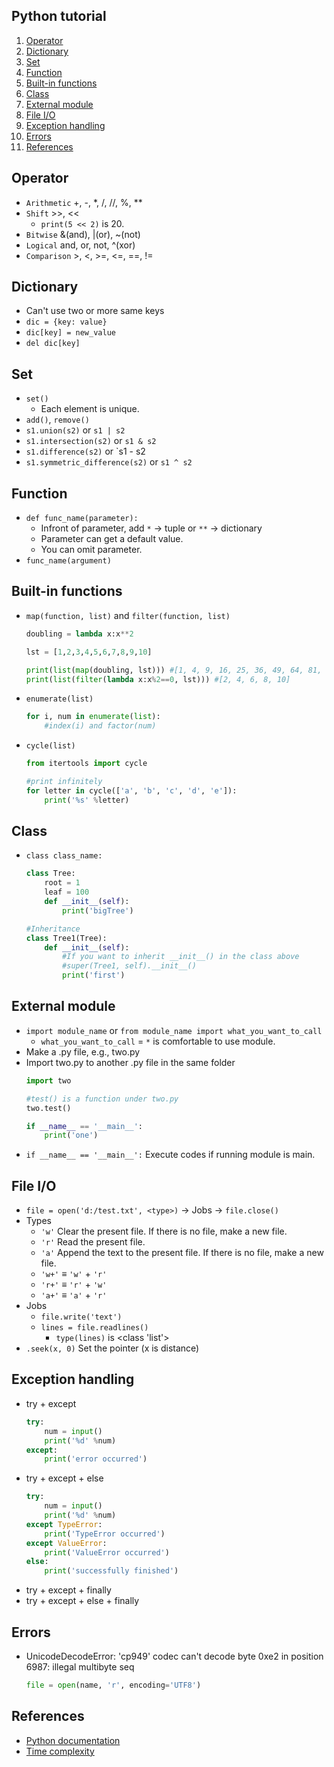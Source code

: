 ## Python tutorial

1. [Operator](https://github.com/tula3and/til/blob/master/Python/Tutorial.md#operator)
2. [Dictionary](https://github.com/tula3and/til/blob/master/Python/Tutorial.md#dictionary)
3. [Set](https://github.com/tula3and/til/blob/master/Python/Tutorial.md#set)
4. [Function](https://github.com/tula3and/til/blob/master/Python/Tutorial.md#function)
5. [Built-in functions](https://github.com/tula3and/til/blob/master/Python/Tutorial.md#built-in-functions)
6. [Class](https://github.com/tula3and/til/blob/master/Python/Tutorial.md#class)
7. [External module](https://github.com/tula3and/til/blob/master/Python/Tutorial.md#external-module)
8. [File I/O](https://github.com/tula3and/til/blob/master/Python/Tutorial.md#file-io)
9. [Exception handling](https://github.com/tula3and/til/blob/master/Python/Tutorial.md#exception-handling)
10. [Errors](https://github.com/tula3and/til/blob/master/Python/Tutorial.md#errors)
11. [References](https://github.com/tula3and/til/blob/master/Python/Tutorial.md#references)

## Operator

- `Arithmetic` +, -, *, /, //, %, **
- `Shift` >>, <<
  - `print(5 << 2)` is 20.
- `Bitwise` &(and), |(or), ~(not)
- `Logical` and, or, not, ^(xor)
- `Comparison` >, <, >=, <=, ==, !=

## Dictionary

- Can't use two or more same keys
- `dic = {key: value}`
- `dic[key] = new_value`
- `del dic[key]`

## Set

- `set()`
  - Each element is unique.
- `add()`, `remove()`
- `s1.union(s2)` or `s1 | s2`
- `s1.intersection(s2)` or `s1 & s2`
- `s1.difference(s2)` or `s1 - s2
- `s1.symmetric_difference(s2)` or `s1 ^ s2`

## Function

- `def func_name(parameter):`
  - Infront of parameter, add `*` → tuple or `**` → dictionary
  - Parameter can get a default value.
  - You can omit parameter.
- `func_name(argument)`

## Built-in functions

- `map(function, list)` and `filter(function, list)`
  ```python
  doubling = lambda x:x**2

  lst = [1,2,3,4,5,6,7,8,9,10]

  print(list(map(doubling, lst))) #[1, 4, 9, 16, 25, 36, 49, 64, 81, 100]
  print(list(filter(lambda x:x%2==0, lst))) #[2, 4, 6, 8, 10]
  ```
- `enumerate(list)`
  ```python
  for i, num in enumerate(list):
      #index(i) and factor(num)
  ```
- `cycle(list)`
  ```python
  from itertools import cycle

  #print infinitely
  for letter in cycle(['a', 'b', 'c', 'd', 'e']):
      print('%s' %letter)
  ```

## Class

- `class class_name:`
  ```python
  class Tree:
      root = 1
      leaf = 100
      def __init__(self):
          print('bigTree')

  #Inheritance
  class Tree1(Tree):
      def __init__(self):
          #If you want to inherit __init__() in the class above
          #super(Tree1, self).__init__()
          print('first')
  ```

## External module

- `import module_name` or `from module_name import what_you_want_to_call`
  - `what_you_want_to_call` = `*` is comfortable to use module.
- Make a .py file, e.g., two.py
- Import two.py to another .py file in the same folder
  ```python
  import two

  #test() is a function under two.py
  two.test()

  if __name__ == '__main__':
      print('one')
  ```
- `if __name__ == '__main__':` Execute codes if running module is main.

## File I/O

- `file = open('d:/test.txt', <type>)` → Jobs → `file.close()`
- Types
  - `'w'` Clear the present file. If there is no file, make a new file.
  - `'r'` Read the present file.
  - `'a'` Append the text to the present file. If there is no file, make a new file.
  - `'w+'` ≡ `'w'` + `'r'`
  - `'r+'` ≡ `'r'` + `'w'`
  - `'a+'` ≡ `'a'` + `'r'`
- Jobs
  - `file.write('text')`
  - `lines = file.readlines()`
    - `type(lines)` is <class 'list'>
- `.seek(x, 0)` Set the pointer (x is distance)

## Exception handling

- try + except
  ```python
  try:
      num = input()
      print('%d' %num)
  except:
      print('error occurred')
  ```
- try + except + else
  ```python
  try:
      num = input()
      print('%d' %num)
  except TypeError:
      print('TypeError occurred')
  except ValueError:
      print('ValueError occurred')
  else:
      print('successfully finished')
  ```
- try + except + finally
- try + except + else + finally

## Errors

- UnicodeDecodeError: 'cp949' codec can't decode byte 0xe2 in position 6987: illegal multibyte seq
  ```python
  file = open(name, 'r', encoding='UTF8')
  ```
  
## References

- [Python documentation](https://docs.python.org/3/)
- [Time complexity](https://www.ics.uci.edu/~pattis/ICS-33/lectures/complexitypython.txt)
